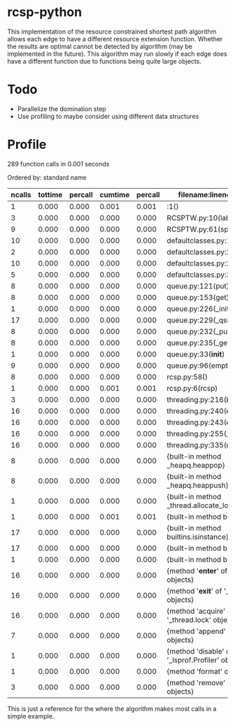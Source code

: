 # rcsp-python
This implementation of the resource constrained shortest path algorithm allows each edge to have a different resource extension function. Whether the results are optimal cannot be detected by algorithm (may be implemented in the future). This algorithm may run slowly if each edge does have a different function due to functions being quite large objects.

# Todo
* Parallelize the domination step
* Use profiling to maybe consider using different data structures

# Profile
289 function calls in 0.001 seconds

Ordered by: standard name

| ncalls | tottime | percall | cumtime | percall | filename:lineno(function) |
| -------| ------- | ------- | ------- | ------- | ------------------------- |
| 1  |  0.000  |  0.000   | 0.001   | 0.001 | <string>:1(<module>) |
| 3   | 0.000  |  0.000 |   0.000 |   0.000 | RCSPTW.py:10(labelDomination) |
| 9 |   0.000  |  0.000  |  0.000 |   0.000 |RCSPTW.py:61(specREF) |
| 10 |    0.000  |  0.000 |   0.000 |   0.000| defaultclasses.py:10(__init__) |
| 2 |   0.000 |   0.000  |  0.000  |  0.000 |defaultclasses.py:22(__eq__) |
|10  |  0.000   | 0.000  |  0.000  |  0.000 |defaultclasses.py:27(__ne__)|
|5  |  0.000 |   0.000   | 0.000   | 0.000 |defaultclasses.py:34(__lt__)|
|8  |  0.000   | 0.000   | 0.000   | 0.000 |queue.py:121(put)|
|8   | 0.000  |  0.000  |  0.000   | 0.000 |queue.py:153(get)|
|1  |  0.000 |   0.000  |  0.000   | 0.000 |queue.py:226(_init)|
|17   | 0.000   | 0.000   | 0.000  |  0.000 |queue.py:229(_qsize)|
|8  |  0.000  |  0.000  |  0.000  |  0.000 |queue.py:232(_put)|
|8  |  0.000  |  0.000   | 0.000 |   0.000 |queue.py:235(_get)|
|1 |   0.000  |  0.000   | 0.000  |  0.000 |queue.py:33(__init__)|
|9    | 0.000  |  0.000  |  0.000  |  0.000 |queue.py:96(empty)|
|8  |  0.000 |   0.000  |  0.000 |   0.000 |rcsp.py:58(<listcomp>)|
|1   | 0.000   | 0.000  |  0.001  |  0.001 |rcsp.py:6(rcsp)|
|3   | 0.000 |   0.000  |  0.000  |  0.000 |threading.py:216(__init__)|
|16  |  0.000 |    0.000  |  0.000  |  0.000 |threading.py:240(__enter__)|
|16 |   0.000  |  0.000  |  0.000   | 0.000 |threading.py:243(__exit__)|
|16   | 0.000   | 0.000   | 0.000   | 0.000 |threading.py:255(_is_owned)|
|16   | 0.000  |  0.000  |  0.000  |  0.000 |threading.py:335(notify)|
|8   | 0.000  | 0.000  |  0.000  |  0.000 |{built-in method _heapq.heappop}|
|8   | 0.000  |  0.000  |  0.000  |  0.000 |{built-in method _heapq.heappush}|
|1   | 0.000   | 0.000   | 0.000  |  0.000 |{built-in method _thread.allocate_lock}|
|1   | 0.000   | 0.000  |  0.001  |  0.001 |{built-in method builtins.exec}|
|17   | 0.000   | 0.000  |  0.000   | 0.000 |{built-in method builtins.isinstance}|
|17   | 0.000  |  0.000   | 0.000  |  0.000 |{built-in method builtins.len}|
|1   | 0.000   | 0.000  |  0.000  |  0.000 |{built-in method builtins.print}|
|16  |  0.000 |   0.000  |  0.000  |  0.000 |{method '__enter__' of '_thread.lock' objects}|
|16  |  0.000   | 0.000 |   0.000 |   0.000 |{method '__exit__' of '_thread.lock' objects}|
|16  |  0.000 |   0.000 |   0.000  |  0.000 |{method 'acquire' of '_thread.lock' objects}|
|7   | 0.000  |  0.000  |  0.000  |  0.000 |{method 'append' of 'list' objects}|
|1   | 0.000  |  0.000  |  0.000  |  0.000 |{method 'disable' of '_lsprof.Profiler' objects}|
|1   | 0.000  |  0.000  |  0.000  |  0.000 |{method 'format' of 'str' objects}|
|3   | 0.000  |  0.000  |  0.000  |  0.000 |{method 'remove' of 'list' objects}|


This is just a reference for the where the algorithm makes most calls in a simple example.